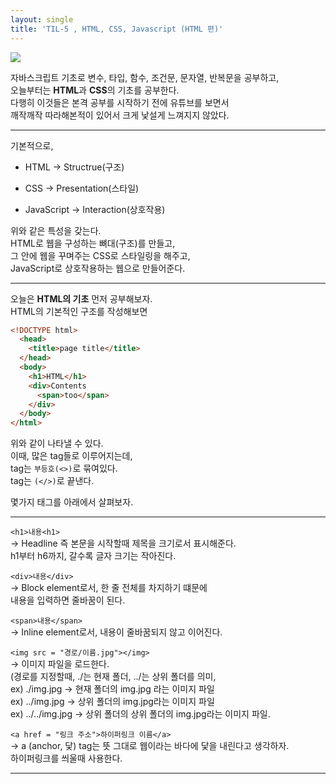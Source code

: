 ```yaml
---
layout: single
title: 'TIL-5 , HTML, CSS, Javascript (HTML 편)'
---
```


![](https://images.velog.io/images/skagns211/post/2b4dffb3-a853-4180-a820-c241b559ba54/hjc.jpeg)

자바스크립트 기초로 변수, 타입, 함수, 조건문, 문자열, 반복문을 공부하고,  
오늘부터는 **HTML**과 **CSS**의 기초를 공부한다.  
다행히 이것들은 본격 공부를 시작하기 전에 유튜브를 보면서  
깨작깨작 따라해본적이 있어서 크게 낯설게 느껴지지 않았다.  

***

기본적으로, 

- HTML -> Structrue(구조)

- CSS -> Presentation(스타일)

- JavaScript -> Interaction(상호작용)

위와 같은 특성을 갖는다.  
HTML로 웹을 구성하는 뼈대(구조)를 만들고,  
그 안에 웹을 꾸며주는 CSS로 스타일링을 해주고,  
JavaScript로 상호작용하는 웹으로 만들어준다.  

***

오늘은 **HTML의 기초** 먼저 공부해보자.  
HTML의 기본적인 구조를 작성해보면  


```html
<!DOCTYPE html>
  <head>
    <title>page title</title>
  </head>
  <body>
    <h1>HTML</h1>
    <div>Contents
      <span>too</span>
    </div>
  </body>
</html>
```


위와 같이 나타낼 수 있다.  
이때, 많은 tag들로 이루어지는데,  
tag는 `부등호(<>)`로 묶여있다.  
tag는 `(</>)`로 끝낸다.  

몇가지 태그를 아래에서 살펴보자.  

***

>
`<h1>내용<h1>`  
-> Headline 즉 본문을 시작할때 제목을 크기로서 표시해준다.  
h1부터 h6까지, 갈수록 글자 크기는 작아진다.  

>
`<div>내용</div>`  
-> Block element로서, 한 줄 전체를 차지하기 떄문에  
내용을 입력하면 줄바꿈이 된다.  

>
`<span>내용</span>`  
-> Inline element로서, 내용이 줄바꿈되지 않고 이어진다.  

>
`<img src = "경로/이름.jpg"></img>`  
-> 이미지 파일을 로드한다.  
(경로를 지정할때, ./는 현재 폴더, ../는 상위 폴더를 의미,  
ex) ./img.jpg -> 현재 폴더의 img.jpg 라는 이미지 파일  
ex) ../img.jpg -> 상위 폴더의 img.jpg라는 이미지 파일  
ex) ../../img.jpg -> 상위 폴더의 상위 폴더의 img.jpg라는 이미지 파일.  

>
`<a href = "링크 주소">하이퍼링크 이름</a>`  
-> a (anchor, 닻) tag는 뜻 그대로 웹이라는 바다에 닻을 내린다고 생각하자.  
하이퍼링크를 씌울때 사용한다.  
  
***
<!--stackedit_data:
eyJoaXN0b3J5IjpbLTIwMDI1OTcyMTFdfQ==
-->